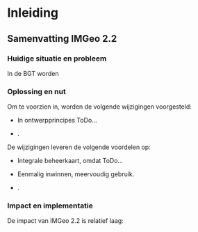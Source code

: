 Inleiding
=========

Samenvatting IMGeo 2.2
----------------------

### Huidige situatie en probleem

In de BGT worden

### Oplossing en nut

Om te voorzien in, worden de volgende wijzigingen voorgesteld:

-   In ontwerpprincipes ToDo…

-   .

De wijzigingen leveren de volgende voordelen op:

-   Integrale beheerkaart, omdat ToDo…

-   Eenmalig inwinnen, meervoudig gebruik.

-   .

### Impact en implementatie

De impact van IMGeo 2.2 is relatief laag:
